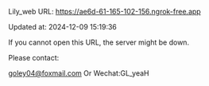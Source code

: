 Lily_web URL: https://ae6d-61-165-102-156.ngrok-free.app

Updated at: 2024-12-09 15:19:36

If you cannot open this URL, the server might be down.

Please contact: 

goley04@foxmail.com Or Wechat:GL_yeaH
